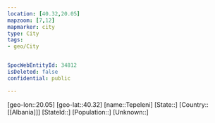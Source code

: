 ```yaml
---
location: [40.32,20.05]
mapzoom: [7,12] 
mapmarker: city 
type: City
tags:
- geo/City


SpocWebEntityId: 34812
isDeleted: false
confidential: public

---
```

[geo-lon::20.05]
[geo-lat::40.32]
[name::Tepeleni]
[State::]
[Country::[[Albania]]]
[StateId::]
[Population::]
[Unknown::]

